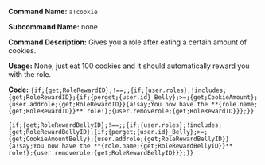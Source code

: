 **Command Name:** `a!cookie`

**Subcommand Name:** none

**Command Description:**
Gives you a role after eating a certain amount of cookies.

**Usage:**
None, just eat 100 cookies and it should automatically reward you with the role.


**Code:** ```{if;{get;RoleRewardID};!==;;{if;{user.roles};!includes;{get;RoleRewardID};{if;{perget;{user.id}_Belly};>=;{get;CookieAmount};{user.addrole;{get;RoleRewardID}}{a!say;You now have the **{role.name;{get;RoleRewardID}}** role!};{user.removerole;{get;RoleRewardID}}};}}```

```{if;{get;RoleRewardBellyID};!==;;{if;{user.roles};!includes;{get;RoleRewardBellyID};{if;{perget;{user.id}_Belly};>=;{get;CookieAmountBelly};{user.addrole;{get;RoleRewardBellyID}}{a!say;You now have the **{role.name;{get;RoleRewardBellyID}}** role!};{user.removerole;{get;RoleRewardBellyID}}};}}```
